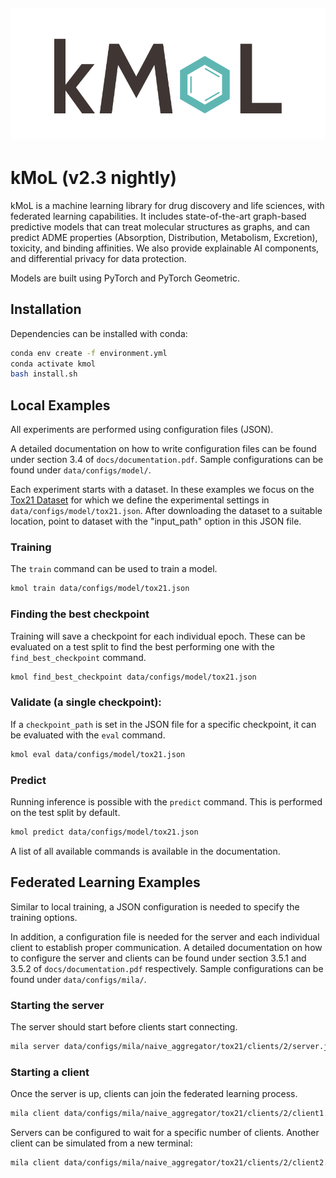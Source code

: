 ![](docs/logo.png)
--------------------------------------------------------------------------------

# kMoL (v2.3 nightly)

kMoL is a machine learning library for drug discovery and life sciences, with federated learning capabilities.
It includes state-of-the-art graph-based predictive models that can treat molecular structures as graphs, and can predict ADME properties (Absorption, Distribution, Metabolism, Excretion), toxicity, and binding affinities.
We also provide explainable AI components, and differential privacy for data protection.
 
Models are built using PyTorch and PyTorch Geometric.

## Installation

Dependencies can be installed with conda:
```bash
conda env create -f environment.yml
conda activate kmol
bash install.sh
```

## Local Examples

All experiments are performed using configuration files (JSON).

A detailed documentation on how to write configuration files can be found under section 3.4 of `docs/documentation.pdf`.
Sample configurations can be found under `data/configs/model/`.

Each experiment starts with a dataset.
In these examples we focus on the [Tox21 Dataset](https://tripod.nih.gov/tox21/challenge/data.jsp) for which we define the experimental settings in `data/configs/model/tox21.json`.
After downloading the dataset to a suitable location, point to dataset with the "input_path" option in this JSON file.

### Training
The `train` command can be used to train a model. 
 
```bash
kmol train data/configs/model/tox21.json
```

### Finding the best checkpoint
Training will save a checkpoint for each individual epoch. 
These can be evaluated on a test split to find the best performing one with the `find_best_checkpoint` command.

```bash
kmol find_best_checkpoint data/configs/model/tox21.json
```

### Validate (a single checkpoint):
If a `checkpoint_path` is set in the JSON file for a specific checkpoint, it can be evaluated with the `eval` command. 

```bash
kmol eval data/configs/model/tox21.json
```

### Predict
Running inference is possible with the `predict` command.
This is performed on the test split by default.

```bash
kmol predict data/configs/model/tox21.json
```

A list of all available commands is available in the documentation.

## Federated Learning Examples

Similar to local training, a JSON configuration is needed to specify the training options.

In addition, a configuration file is needed for the server and each individual client to establish proper communication.
A detailed documentation on how to configure the server and clients can be found under section 3.5.1 and 3.5.2 of `docs/documentation.pdf` respectively.
Sample configurations can be found under `data/configs/mila/`.  

### Starting the server
The server should start before clients start connecting.

```bash
mila server data/configs/mila/naive_aggregator/tox21/clients/2/server.json
```

### Starting a client
Once the server is up, clients can join the federated learning process.
```bash
mila client data/configs/mila/naive_aggregator/tox21/clients/2/client1.json
```

Servers can be configured to wait for a specific number of clients.
Another client can be simulated from a new terminal:
```bash
mila client data/configs/mila/naive_aggregator/tox21/clients/2/client2.json
```
